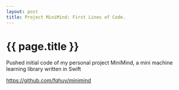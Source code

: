 ```yaml
---
layout: post
title: Project MiniMind: First Lines of Code.
---
```


# {{ page.title }}
Pushed initial code of my personal project MiniMind, a mini machine learning library written in Swift

https://github.com/fqhuy/minimind
